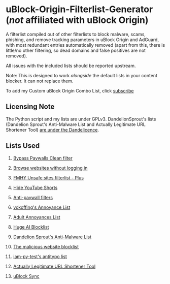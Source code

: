 # uBlock-Origin-Filterlist-Generator (*not* affiliated with uBlock Origin)

A filterlist compiled out of other filterlists to block malware, scams, phishing, and remove tracking parameters in uBlock Origin and AdGuard, with most redundant entries automatically removed (apart from this, there is little/no other filtering, so dead domains and false positives are not removed). <br>

All issues with the included lists should be reported upstream.<br>

Note: This is designed to work _alongside_ the default lists in your content blocker. It can not replace them.

To add my Custom uBlock Origin Combo List, click [subscribe](https://subscribe.adblockplus.org/?location=https%3A%2F%2Fnaveenpnair.github.io%2FuBlock-Origin-Filterlist-Generator%2Flist.txt&title=Custom%20uBlock%20Origin%20Combo%20List)

## Licensing Note

The Python script and my lists are under GPLv3. DandelionSprout's lists (Dandelion Sprout's Anti-Malware List and Actually Legitimate URL Shortener Tool) [are under the Dandelicence](https://github.com/DandelionSprout/adfilt/blob/master/LICENSE.md).

## Lists Used

1. [Bypass Paywalls Clean filter](https://gitflic.ru/project/magnolia1234/bypass-paywalls-clean-filters/blob/raw?file=bpc-paywall-filter.txt)

2. [Browse websites without logging in](https://raw.githubusercontent.com/DandelionSprout/adfilt/master/BrowseWebsitesWithoutLoggingIn.txt)

3. [FMHY Unsafe sites filterlist - Plus](https://raw.githubusercontent.com/fmhy/FMHYFilterlist/main/filterlist.txt)

4. [Hide YouTube Shorts](https://raw.githubusercontent.com/gijsdev/ublock-hide-yt-shorts/master/list.txt)

5. [Anti-paywall filters](https://raw.githubusercontent.com/liamengland1/miscfilters/master/antipaywall.txt)

6. [yokoffing's Annoyance List](https://raw.githubusercontent.com/yokoffing/filterlists/main/annoyance_list.txt)

7. [Adult Annoyances List](https://raw.githubusercontent.com/yokoffing/filterlists/refs/heads/main/adult_annoyance_list.txt)

8. [Huge AI Blocklist](https://raw.githubusercontent.com/laylavish/uBlockOrigin-HUGE-AI-Blocklist/main/list.txt)

9. [Dandelion Sprout's Anti-Malware List](https://raw.githubusercontent.com/DandelionSprout/adfilt/master/Dandelion%20Sprout's%20Anti-Malware%20List.txt)

10. [The malicious website blocklist](https://raw.githubusercontent.com/iam-py-test/my_filters_001/main/Alternative%20list%20formats/antimalware_lite.txt)

11. [iam-py-test's antitypo list](https://raw.githubusercontent.com/iam-py-test/my_filters_001/main/antitypo.txt)

12. [Actually Legitimate URL Shortener Tool](https://raw.githubusercontent.com/DandelionSprout/adfilt/master/LegitimateURLShortener.txt)

13. [uBlock Sync](https://gist.githubusercontent.com/NaveenPNair/d327b1d05009923291698201c41357f7/raw/e16a42775bec6cf8a3d221dd0385268474270736/uBlock%2520Sync.txt)
